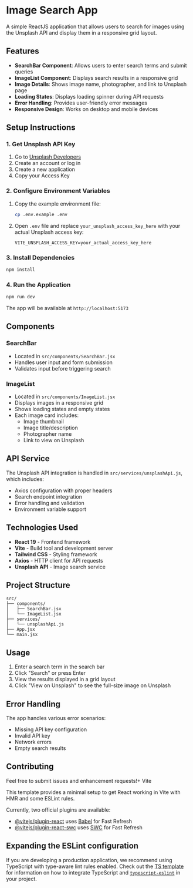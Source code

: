 # Image Search App

A simple ReactJS application that allows users to search for images using the Unsplash API and display them in a responsive grid layout.

## Features

- **SearchBar Component**: Allows users to enter search terms and submit queries
- **ImageList Component**: Displays search results in a responsive grid
- **Image Details**: Shows image name, photographer, and link to Unsplash page
- **Loading States**: Displays loading spinner during API requests
- **Error Handling**: Provides user-friendly error messages
- **Responsive Design**: Works on desktop and mobile devices

## Setup Instructions

### 1. Get Unsplash API Key

1. Go to [Unsplash Developers](https://unsplash.com/developers)
2. Create an account or log in
3. Create a new application
4. Copy your Access Key

### 2. Configure Environment Variables

1. Copy the example environment file:
   ```bash
   cp .env.example .env
   ```

2. Open `.env` file and replace `your_unsplash_access_key_here` with your actual Unsplash access key:
   ```
   VITE_UNSPLASH_ACCESS_KEY=your_actual_access_key_here
   ```

### 3. Install Dependencies

```bash
npm install
```

### 4. Run the Application

```bash
npm run dev
```

The app will be available at `http://localhost:5173`

## Components

### SearchBar
- Located in `src/components/SearchBar.jsx`
- Handles user input and form submission
- Validates input before triggering search

### ImageList
- Located in `src/components/ImageList.jsx`
- Displays images in a responsive grid
- Shows loading states and empty states
- Each image card includes:
  - Image thumbnail
  - Image title/description
  - Photographer name
  - Link to view on Unsplash

## API Service

The Unsplash API integration is handled in `src/services/unsplashApi.js`, which includes:
- Axios configuration with proper headers
- Search endpoint integration
- Error handling and validation
- Environment variable support

## Technologies Used

- **React 19** - Frontend framework
- **Vite** - Build tool and development server
- **Tailwind CSS** - Styling framework
- **Axios** - HTTP client for API requests
- **Unsplash API** - Image search service

## Project Structure

```
src/
├── components/
│   ├── SearchBar.jsx
│   └── ImageList.jsx
├── services/
│   └── unsplashApi.js
├── App.jsx
└── main.jsx
```

## Usage

1. Enter a search term in the search bar
2. Click "Search" or press Enter
3. View the results displayed in a grid layout
4. Click "View on Unsplash" to see the full-size image on Unsplash

## Error Handling

The app handles various error scenarios:
- Missing API key configuration
- Invalid API key
- Network errors
- Empty search results

## Contributing

Feel free to submit issues and enhancement requests!+ Vite

This template provides a minimal setup to get React working in Vite with HMR and some ESLint rules.

Currently, two official plugins are available:

- [@vitejs/plugin-react](https://github.com/vitejs/vite-plugin-react/blob/main/packages/plugin-react) uses [Babel](https://babeljs.io/) for Fast Refresh
- [@vitejs/plugin-react-swc](https://github.com/vitejs/vite-plugin-react/blob/main/packages/plugin-react-swc) uses [SWC](https://swc.rs/) for Fast Refresh

## Expanding the ESLint configuration

If you are developing a production application, we recommend using TypeScript with type-aware lint rules enabled. Check out the [TS template](https://github.com/vitejs/vite/tree/main/packages/create-vite/template-react-ts) for information on how to integrate TypeScript and [`typescript-eslint`](https://typescript-eslint.io) in your project.
